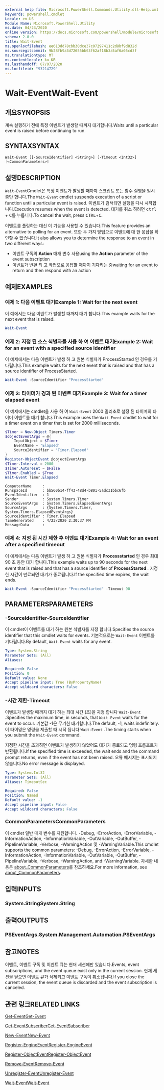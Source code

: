 ```yaml
---
external help file: Microsoft.PowerShell.Commands.Utility.dll-Help.xml
keywords: powershell,cmdlet
Locale: en-US
Module Name: Microsoft.PowerShell.Utility
ms.date: 04/23/2020
online version: https://docs.microsoft.com/powershell/module/microsoft.powershell.utility/wait-event?view=powershell-7.1&WT.mc_id=ps-gethelp
schema: 2.0.0
title: Wait-Event
ms.openlocfilehash: ee613dd78cbb30dce37c07297411c2d8bf9d832d
ms.sourcegitcommit: 9b28fb9a3d72655bb63f62af18b3a5af6a05cd3f
ms.translationtype: MT
ms.contentlocale: ko-KR
ms.lasthandoff: 07/07/2020
ms.locfileid: "93214729"
---
```

# <span data-ttu-id="1151f-103">Wait-Event</span><span class="sxs-lookup"><span data-stu-id="1151f-103">Wait-Event</span></span>

## <span data-ttu-id="1151f-104">개요</span><span class="sxs-lookup"><span data-stu-id="1151f-104">SYNOPSIS</span></span>
<span data-ttu-id="1151f-105">계속 실행하기 전에 특정 이벤트가 발생할 때까지 대기합니다.</span><span class="sxs-lookup"><span data-stu-id="1151f-105">Waits until a particular event is raised before continuing to run.</span></span>

## <span data-ttu-id="1151f-106">SYNTAX</span><span class="sxs-lookup"><span data-stu-id="1151f-106">SYNTAX</span></span>

```
Wait-Event [[-SourceIdentifier] <String>] [-Timeout <Int32>] [<CommonParameters>]
```

## <span data-ttu-id="1151f-107">설명</span><span class="sxs-lookup"><span data-stu-id="1151f-107">DESCRIPTION</span></span>

<span data-ttu-id="1151f-108">`Wait-Event`Cmdlet은 특정 이벤트가 발생할 때까지 스크립트 또는 함수 실행을 일시 중단 합니다.</span><span class="sxs-lookup"><span data-stu-id="1151f-108">The `Wait-Event` cmdlet suspends execution of a script or function until a particular event is raised.</span></span> <span data-ttu-id="1151f-109">이벤트가 검색되면 실행을 다시 시작합니다.</span><span class="sxs-lookup"><span data-stu-id="1151f-109">Execution resumes when the event is detected.</span></span> <span data-ttu-id="1151f-110">대기를 취소 하려면 <kbd>ctrl</kbd> + <kbd>C</kbd>를 누릅니다.</span><span class="sxs-lookup"><span data-stu-id="1151f-110">To cancel the wait, press <kbd>CTRL</kbd>+<kbd>C</kbd>.</span></span>

<span data-ttu-id="1151f-111">이벤트를 폴링하는 대신 이 기능을 사용할 수 있습니다.</span><span class="sxs-lookup"><span data-stu-id="1151f-111">This feature provides an alternative to polling for an event.</span></span> <span data-ttu-id="1151f-112">또한 두 가지 방법으로 이벤트에 대 한 응답을 확인할 수 있습니다.</span><span class="sxs-lookup"><span data-stu-id="1151f-112">It also allows you to determine the response to an event in two different ways:</span></span>

- <span data-ttu-id="1151f-113">이벤트 구독의 **Action** 매개 변수 사용</span><span class="sxs-lookup"><span data-stu-id="1151f-113">using the **Action** parameter of the event subscription</span></span>
- <span data-ttu-id="1151f-114">이벤트가 반환 되 고 작업으로 응답할 때까지 기다리는 중</span><span class="sxs-lookup"><span data-stu-id="1151f-114">waiting for an event to return and then respond with an action</span></span>

## <span data-ttu-id="1151f-115">예제</span><span class="sxs-lookup"><span data-stu-id="1151f-115">EXAMPLES</span></span>

### <span data-ttu-id="1151f-116">예제 1: 다음 이벤트 대기</span><span class="sxs-lookup"><span data-stu-id="1151f-116">Example 1: Wait for the next event</span></span>

<span data-ttu-id="1151f-117">이 예에서는 다음 이벤트가 발생할 때까지 대기 합니다.</span><span class="sxs-lookup"><span data-stu-id="1151f-117">This example waits for the next event that is raised.</span></span>

```powershell
Wait-Event
```

### <span data-ttu-id="1151f-118">예제 2: 지정 된 소스 식별자를 사용 하 여 이벤트 대기</span><span class="sxs-lookup"><span data-stu-id="1151f-118">Example 2: Wait for an event with a specified source identifier</span></span>

<span data-ttu-id="1151f-119">이 예제에서는 다음 이벤트가 발생 하 고 원본 식별자가 ProcessStarted 인 경우를 기다립니다.</span><span class="sxs-lookup"><span data-stu-id="1151f-119">This example waits for the next event that is raised and that has a source identifier of ProcessStarted.</span></span>

```powershell
Wait-Event -SourceIdentifier "ProcessStarted"
```

### <span data-ttu-id="1151f-120">예제 3: 타이머가 경과 된 이벤트 대기</span><span class="sxs-lookup"><span data-stu-id="1151f-120">Example 3: Wait for a timer elapsed event</span></span>

<span data-ttu-id="1151f-121">이 예제에서는 cmdlet을 사용 하 여 `Wait-Event` 2000 밀리초로 설정 된 타이머의 타이머 이벤트를 대기 합니다.</span><span class="sxs-lookup"><span data-stu-id="1151f-121">This example uses the `Wait-Event` cmdlet to wait for a timer event on a timer that is set for 2000 milliseconds.</span></span>

```powershell
$Timer = New-Object Timers.Timer
$objectEventArgs = @{
    InputObject = $Timer
    EventName = 'Elapsed'
    SourceIdentifier = 'Timer.Elapsed'
}
Register-ObjectEvent @objectEventArgs
$Timer.Interval = 2000
$Timer.Autoreset = $False
$Timer.Enabled = $True
Wait-Event Timer.Elapsed
```

```Output
ComputerName     :
RunspaceId       : bb560b14-ff43-48d4-b801-5adc31bbc6fb
EventIdentifier  : 1
Sender           : System.Timers.Timer
SourceEventArgs  : System.Timers.ElapsedEventArgs
SourceArgs       : {System.Timers.Timer, System.Timers.ElapsedEventArgs}
SourceIdentifier : Timer.Elapsed
TimeGenerated    : 4/23/2020 2:30:37 PM
MessageData      :
```

### <span data-ttu-id="1151f-122">예제 4: 지정 된 시간 제한 후 이벤트 대기</span><span class="sxs-lookup"><span data-stu-id="1151f-122">Example 4: Wait for an event after a specified timeout</span></span>

<span data-ttu-id="1151f-123">이 예제에서는 다음 이벤트가 발생 하 고 원본 식별자가 **Processstarted** 인 경우 최대 90 초 동안 대기 합니다.</span><span class="sxs-lookup"><span data-stu-id="1151f-123">This example waits up to 90 seconds for the next event that is raised and that has a source identifier of **ProcessStarted** .</span></span> <span data-ttu-id="1151f-124">지정한 시간이 만료되면 대기가 종료됩니다.</span><span class="sxs-lookup"><span data-stu-id="1151f-124">If the specified time expires, the wait ends.</span></span>

```powershell
Wait-Event -SourceIdentifier "ProcessStarted" -Timeout 90
```

## <span data-ttu-id="1151f-125">PARAMETERS</span><span class="sxs-lookup"><span data-stu-id="1151f-125">PARAMETERS</span></span>

### <span data-ttu-id="1151f-126">-SourceIdentifier</span><span class="sxs-lookup"><span data-stu-id="1151f-126">-SourceIdentifier</span></span>

<span data-ttu-id="1151f-127">이 cmdlet이 이벤트를 대기 하는 원본 식별자를 지정 합니다.</span><span class="sxs-lookup"><span data-stu-id="1151f-127">Specifies the source identifier that this cmdlet waits for events.</span></span>
<span data-ttu-id="1151f-128">기본적으로는 `Wait-Event` 이벤트를 기다립니다.</span><span class="sxs-lookup"><span data-stu-id="1151f-128">By default, `Wait-Event` waits for any event.</span></span>

```yaml
Type: System.String
Parameter Sets: (All)
Aliases:

Required: False
Position: 0
Default value: None
Accept pipeline input: True (ByPropertyName)
Accept wildcard characters: False
```

### <span data-ttu-id="1151f-129">-시간 제한</span><span class="sxs-lookup"><span data-stu-id="1151f-129">-Timeout</span></span>

<span data-ttu-id="1151f-130">이벤트가 발생할 때까지 대기 하는 최대 시간 (초)을 지정 합니다 `Wait-Event` .</span><span class="sxs-lookup"><span data-stu-id="1151f-130">Specifies the maximum time, in seconds, that `Wait-Event` waits for the event to occur.</span></span> <span data-ttu-id="1151f-131">기본값 -1은 무기한 대기합니다.</span><span class="sxs-lookup"><span data-stu-id="1151f-131">The default, -1, waits indefinitely.</span></span> <span data-ttu-id="1151f-132">이 타이밍은 명령을 제출할 때 시작 됩니다 `Wait-Event` .</span><span class="sxs-lookup"><span data-stu-id="1151f-132">The timing starts when you submit the `Wait-Event` command.</span></span>

<span data-ttu-id="1151f-133">지정한 시간을 초과하면 이벤트가 발생하지 않았어도 대기가 종료되고 명령 프롬프트가 반환됩니다.</span><span class="sxs-lookup"><span data-stu-id="1151f-133">If the specified time is exceeded, the wait ends and the command prompt returns, even if the event has not been raised.</span></span> <span data-ttu-id="1151f-134">오류 메시지는 표시되지 않습니다.</span><span class="sxs-lookup"><span data-stu-id="1151f-134">No error message is displayed.</span></span>

```yaml
Type: System.Int32
Parameter Sets: (All)
Aliases: TimeoutSec

Required: False
Position: Named
Default value: -1
Accept pipeline input: False
Accept wildcard characters: False
```

### <span data-ttu-id="1151f-135">CommonParameters</span><span class="sxs-lookup"><span data-stu-id="1151f-135">CommonParameters</span></span>

<span data-ttu-id="1151f-136">이 cmdlet 일반 매개 변수를 지원합니다. -Debug, -ErrorAction, -ErrorVariable, -InformationAction, -InformationVariable, -OutVariable, -OutBuffer, -PipelineVariable, -Verbose, -WarningAction 및 -WarningVariable.</span><span class="sxs-lookup"><span data-stu-id="1151f-136">This cmdlet supports the common parameters: -Debug, -ErrorAction, -ErrorVariable, -InformationAction, -InformationVariable, -OutVariable, -OutBuffer, -PipelineVariable, -Verbose, -WarningAction, and -WarningVariable.</span></span> <span data-ttu-id="1151f-137">자세한 내용은 [about_CommonParameters](https://go.microsoft.com/fwlink/?LinkID=113216)를 참조하세요.</span><span class="sxs-lookup"><span data-stu-id="1151f-137">For more information, see [about_CommonParameters](https://go.microsoft.com/fwlink/?LinkID=113216).</span></span>

## <span data-ttu-id="1151f-138">입력</span><span class="sxs-lookup"><span data-stu-id="1151f-138">INPUTS</span></span>

### <span data-ttu-id="1151f-139">System.String</span><span class="sxs-lookup"><span data-stu-id="1151f-139">System.String</span></span>

## <span data-ttu-id="1151f-140">출력</span><span class="sxs-lookup"><span data-stu-id="1151f-140">OUTPUTS</span></span>

### <span data-ttu-id="1151f-141">PSEventArgs.</span><span class="sxs-lookup"><span data-stu-id="1151f-141">System.Management.Automation.PSEventArgs</span></span>

## <span data-ttu-id="1151f-142">참고</span><span class="sxs-lookup"><span data-stu-id="1151f-142">NOTES</span></span>

<span data-ttu-id="1151f-143">이벤트, 이벤트 구독 및 이벤트 큐는 현재 세션에만 있습니다.</span><span class="sxs-lookup"><span data-stu-id="1151f-143">Events, event subscriptions, and the event queue exist only in the current session.</span></span> <span data-ttu-id="1151f-144">현재 세션을 닫으면 이벤트 큐가 삭제되고 이벤트 구독이 취소됩니다.</span><span class="sxs-lookup"><span data-stu-id="1151f-144">If you close the current session, the event queue is discarded and the event subscription is canceled.</span></span>

## <span data-ttu-id="1151f-145">관련 링크</span><span class="sxs-lookup"><span data-stu-id="1151f-145">RELATED LINKS</span></span>

[<span data-ttu-id="1151f-146">Get-Event</span><span class="sxs-lookup"><span data-stu-id="1151f-146">Get-Event</span></span>](Get-Event.md)

[<span data-ttu-id="1151f-147">Get-EventSubscriber</span><span class="sxs-lookup"><span data-stu-id="1151f-147">Get-EventSubscriber</span></span>](Get-EventSubscriber.md)

[<span data-ttu-id="1151f-148">New-Event</span><span class="sxs-lookup"><span data-stu-id="1151f-148">New-Event</span></span>](New-Event.md)

[<span data-ttu-id="1151f-149">Register-EngineEvent</span><span class="sxs-lookup"><span data-stu-id="1151f-149">Register-EngineEvent</span></span>](Register-EngineEvent.md)

[<span data-ttu-id="1151f-150">Register-ObjectEvent</span><span class="sxs-lookup"><span data-stu-id="1151f-150">Register-ObjectEvent</span></span>](Register-ObjectEvent.md)

[<span data-ttu-id="1151f-151">Remove-Event</span><span class="sxs-lookup"><span data-stu-id="1151f-151">Remove-Event</span></span>](Remove-Event.md)

[<span data-ttu-id="1151f-152">Unregister-Event</span><span class="sxs-lookup"><span data-stu-id="1151f-152">Unregister-Event</span></span>](Unregister-Event.md)

[<span data-ttu-id="1151f-153">Wait-Event</span><span class="sxs-lookup"><span data-stu-id="1151f-153">Wait-Event</span></span>](Wait-Event.md)

